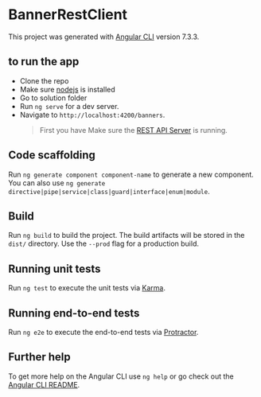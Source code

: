 # BannerRestClient

This project was generated with [Angular CLI](https://github.com/angular/angular-cli) version 7.3.3.

## to run the app
- Clone the repo
- Make sure [nodejs](https://nodejs.org/en/download/) is installed
- Go to solution folder 
- Run `ng serve` for a dev server. 
- Navigate to `http://localhost:4200/banners`. 
    > First you have Make sure the [REST API Server](https://github.com/bouguila/BannersRest.API) is running.

## Code scaffolding

Run `ng generate component component-name` to generate a new component. You can also use `ng generate directive|pipe|service|class|guard|interface|enum|module`.

## Build

Run `ng build` to build the project. The build artifacts will be stored in the `dist/` directory. Use the `--prod` flag for a production build.

## Running unit tests

Run `ng test` to execute the unit tests via [Karma](https://karma-runner.github.io).

## Running end-to-end tests

Run `ng e2e` to execute the end-to-end tests via [Protractor](http://www.protractortest.org/).

## Further help

To get more help on the Angular CLI use `ng help` or go check out the [Angular CLI README](https://github.com/angular/angular-cli/blob/master/README.md).
